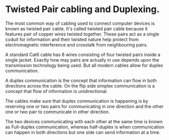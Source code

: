 # Twisted Pair cabling and Duplexing. 

The most common way of cabling used to connect computer devices is known as twisted pair cable. It's called twisted pair cable because it features pair of copper wires twisted together. These pairs act as a single coduit for information and their twisted nature help protect from electromagnetic interference and crosstalk from neighbouring pairs. 

A standard Cat6 cable has 8 wires consisting of four twisted pairs inside a single jacket. Exactly how may pairs are actually in use depends upon the transmission technology being used. But all modern cables allow for duplex communication. 

A duplex communication is the concept that information can flow in both directions across the cable. 
On the flip side simplex communication is a concept that flow of information is unidirectional. 

The cables make sure that duplex communication is happening is by reserving one or two pairs for communicating in one direction and the other one or two pair to communicate in other direction.

The two devices communicating with each other at the same time is known as Full-duplex communication, whereas half-duplex is when 
communication can happen in both directions but one side can send information at a time. 

